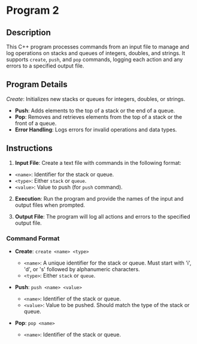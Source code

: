 # Program 2

## Description

This C++ program processes commands from an input file to manage and log operations on stacks and queues of integers, doubles, and strings. It supports `create`, `push`, and `pop` commands, logging each action and any errors to a specified output file.

## Program Details

*Create*: Initializes new stacks or queues for integers, doubles, or strings.
- **Push**: Adds elements to the top of a stack or the end of a queue.
- **Pop**: Removes and retrieves elements from the top of a stack or the front of a queue.
- **Error Handling**: Logs errors for invalid operations and data types.

## Instructions

1. **Input File**: Create a text file with commands in the following format:
- `<name>`: Identifier for the stack or queue.
- `<type>`: Either `stack` or `queue`.
- `<value>`: Value to push (for `push` command).

2. **Execution**: Run the program and provide the names of the input and output files when prompted.

3. **Output File**: The program will log all actions and errors to the specified output file.

### Command Format

- **Create**: `create <name> <type>`
  - `<name>`: A unique identifier for the stack or queue. Must start with 'i', 'd', or 's' followed by alphanumeric characters.
  - `<type>`: Either `stack` or `queue`.
  
- **Push**: `push <name> <value>`
  - `<name>`: Identifier of the stack or queue.
  - `<value>`: Value to be pushed. Should match the type of the stack or queue.

- **Pop**: `pop <name>`
  - `<name>`: Identifier of the stack or queue.
